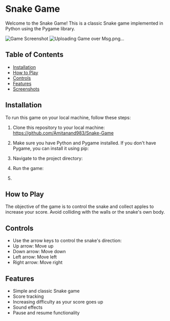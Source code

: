 # Snake Game

Welcome to the Snake Game! This is a classic Snake game implemented in Python using the Pygame library.

![Game Screenshot](![game_preview](https://github.com/Amitanand983/Snake-Game/assets/121176648/766d6873-3eea-4275-8bfd-356523da2ed7))
![Uploading Game over Msg.png…]()


## Table of Contents
- [Installation](#installation)
- [How to Play](#how-to-play)
- [Controls](#controls)
- [Features](#features)
- [Screenshots](#screenshots)

## Installation

To run this game on your local machine, follow these steps:

1. Clone this repository to your local machine:
https://github.com/Amitanand983/Snake-Game
2. Make sure you have Python and Pygame installed. If you don't have Pygame, you can install it using pip:
 
3. Navigate to the project directory:
  
4. Run the game:
5. 
## How to Play

The objective of the game is to control the snake and collect apples to increase your score. Avoid colliding with the walls or the snake's own body.

## Controls

- Use the arrow keys to control the snake's direction:
- Up arrow: Move up
- Down arrow: Move down
- Left arrow: Move left
- Right arrow: Move right

## Features

- Simple and classic Snake game
- Score tracking
- Increasing difficulty as your score goes up
- Sound effects
- Pause and resume functionality







